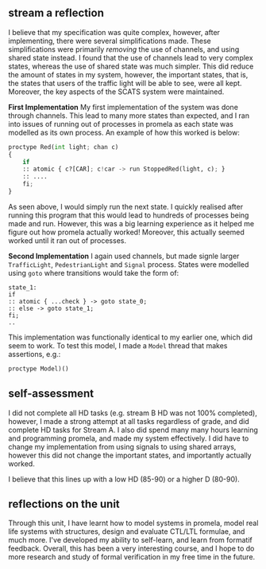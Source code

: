 ## stream a reflection
I believe that my specification was quite complex, however, after implementing, there were several simplifications made. These simplifications were primarily *removing* the use of channels, and using shared state instead. I found that the use of channels lead to very complex states, whereas the use of shared state was much simpler. This did reduce the amount of states in my system, however, the important states, that is, the states that users of the traffic light will be able to see, were all kept. Moreover, the key aspects of the SCATS system were maintained.

**First Implementation**
My first implementation of the system was done through channels. This lead to many more states than expected, and I ran into issues of running out of processes in promela as each state was modelled as its own process. An example of how this worked is below:

```python
proctype Red(int light; chan c)
{
	if
	:: atomic { c?[CAR]; c!car -> run StoppedRed(light, c); }
	:: ....
	fi;
}
```

As seen above, I would simply run the next state. I quickly realised after running this program that this would lead to hundreds of processes being made and run. However, this was a big learning experience as it helped me figure out how promela actually worked! Moreover, this actually seemed worked until it ran out of processes.

**Second Implementation**
I again used channels, but made signle larger `TrafficLight`, `PedestrianLight` and `Signal` process. States were modelled using `goto` where transitions would take the form of:

```shell
state_1:
if
:: atomic { ...check } -> goto state_0;
:: else -> goto state_1;
fi;
..
```

This implementation was functionally identical to my earlier one, which did seem to work. To test this model, I made a `Model` thread that makes assertions, e.g.:

```python
proctype Model)()
```

## self-assessment
I did not complete all HD tasks (e.g. stream B HD was not 100% completed), however, I made a strong attempt at all tasks regardless of grade, and did complete HD tasks for Stream A. I also did spend many many hours learning and programming promela, and made my system effectively. I did have to change my implementation from using signals to using shared arrays, however this did not change the important states, and importantly actually worked.

I believe that this lines up with a low HD (85-90) or a higher D (80-90).

## reflections on the unit
Through this unit, I have learnt how to model systems in promela, model real life systems with structures, design and evaluate CTL/LTL formulae, and much more. I've developed my ability to self-learn, and learn from formatif feedback. Overall, this has been a very interesting course, and I hope to do more research and study of formal verification in my free time in the future.